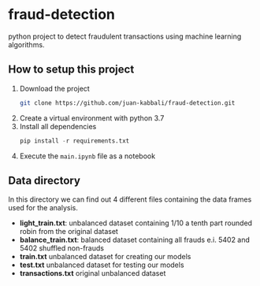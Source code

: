 # fraud-detection
python project to detect fraudulent transactions using machine learning algorithms.

## How to setup this project

1. Download the project
    ```bash
    git clone https://github.com/juan-kabbali/fraud-detection.git
    ```
2. Create a virtual environment with python 3.7
3. Install all dependencies
    ```py
    pip install -r requirements.txt
    ```
4. Execute the `main.ipynb` file as a notebook

## Data directory
In this directory we can find out 4 different files containing the data frames used for the analysis.
  
* **light_train.txt**: unbalanced dataset containing 1/10 a tenth part rounded robin from the original dataset 
* **balance_train.txt**: balanced dataset containing all frauds e.i. 5402 and 5402 shuffled non-frauds
* **train.txt** unbalanced dataset for creating our models
* **test.txt** unbalanced dataset for  testing our models
* **transactions.txt** original unbalanced dataset

